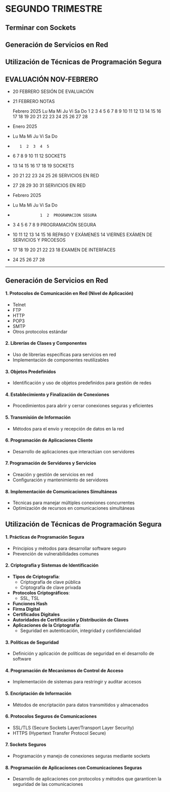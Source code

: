 # SEGUNDO TRIMESTRE
## Terminar con Sockets
## Generación de Servicios en Red
## Utilización de Técnicas de Programación Segura

## EVALUACIÓN NOV-FEBRERO 
* 20 FEBRERO SESIÓN DE EVALUACIÓN
* 21 FEBRERO NOTAS

   Febrero 2025
Lu Ma Mi Ju Vi Sa Do
                1  2
 3  4  5  6  7  8  9
10 11 12 13 14 15 16
17 18 19 20 21 22 23
24 25 26 27 28


*    Enero 2025
* Lu Ma Mi Ju Vi Sa Do
*        1  2  3  4  5
*  6  7  8  9 10 11 12  SOCKETS
* 13 14 15 16 17 18 19  SOCKETS
* 20 21 22 23 24 25 26  SERVICIOS EN RED
* 27 28 29 30 31        SERVICIOS EN RED

*    Febrero 2025
* Lu Ma Mi Ju Vi Sa Do
*                 1  2  PROGRAMACION SEGURA
*  3  4  5  6  7  8  9 PROGRAMACIÓN SEGURA
* 10 11 12 13 14 15 16  REPASO Y EXÁMENES 14 VIERNES EXÁMEN DE SERVICIOS Y PRCOESOS
* 17 18 19 20 21 22 23 18 EXAMEN DE INTERFACES
* 24 25 26 27 28  
---

## Generación de Servicios en Red
#### 1. Protocolos de Comunicación en Red (Nivel de Aplicación)  
   - Telnet  
   - FTP  
   - HTTP  
   - POP3  
   - SMTP  
   - Otros protocolos estándar

#### 2. Librerías de Clases y Componentes  
   - Uso de librerías específicas para servicios en red  
   - Implementación de componentes reutilizables  

#### 3. Objetos Predefinidos  
   - Identificación y uso de objetos predefinidos para gestión de redes  

#### 4. Establecimiento y Finalización de Conexiones  
   - Procedimientos para abrir y cerrar conexiones seguras y eficientes  

#### 5. Transmisión de Información  
   - Métodos para el envío y recepción de datos en la red  

#### 6. Programación de Aplicaciones Cliente  
   - Desarrollo de aplicaciones que interactúan con servidores  

#### 7. Programación de Servidores y Servicios  
   - Creación y gestión de servicios en red  
   - Configuración y mantenimiento de servidores  

#### 8. Implementación de Comunicaciones Simultáneas  
   - Técnicas para manejar múltiples conexiones concurrentes  
   - Optimización de recursos en comunicaciones simultáneas

## Utilización de Técnicas de Programación Segura

#### 1. Prácticas de Programación Segura  
   - Principios y métodos para desarrollar software seguro  
   - Prevención de vulnerabilidades comunes  

#### 2. Criptografía y Sistemas de Identificación  
   - **Tipos de Criptografía**:  
     - Criptografía de clave pública  
     - Criptografía de clave privada  
   - **Protocolos Criptográficos**:  
     - SSL, TSL  
   - **Funciones Hash**  
   - **Firma Digital**  
   - **Certificados Digitales**  
   - **Autoridades de Certificación y Distribución de Claves**  
   - **Aplicaciones de la Criptografía**:  
     - Seguridad en autenticación, integridad y confidencialidad  

#### 3. Políticas de Seguridad  
   - Definición y aplicación de políticas de seguridad en el desarrollo de software  

#### 4. Programación de Mecanismos de Control de Acceso  
   - Implementación de sistemas para restringir y auditar accesos  

#### 5. Encriptación de Información  
   - Métodos de encriptación para datos transmitidos y almacenados  

#### 6. Protocolos Seguros de Comunicaciones  
   - SSL/TLS (Secure Sockets Layer/Transport Layer Security)  
   - HTTPS (Hypertext Transfer Protocol Secure)  

#### 7. Sockets Seguros  
   - Programación y manejo de conexiones seguras mediante sockets  

#### 8. Programación de Aplicaciones con Comunicaciones Seguras  
   - Desarrollo de aplicaciones con protocolos y métodos que garanticen la seguridad de las comunicaciones
